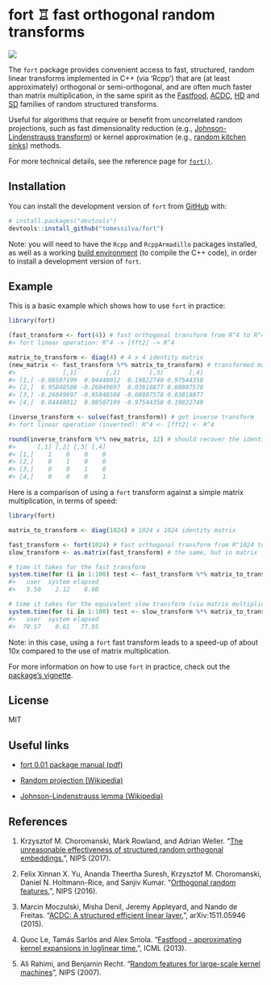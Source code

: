 
<!-- README.md is generated from README.Rmd. Please edit that file -->

# fort ♖ fast orthogonal random transforms

<!-- badges: start -->

[![](https://img.shields.io/badge/package-fort-blue?logo=r)](https://github.com/tomessilva/fort)

<!-- badges: end -->

The `fort` package provides convenient access to fast, structured,
random linear transforms implemented in C++ (via ‘Rcpp’) that are (at
least approximately) orthogonal or semi-orthogonal, and are often much
faster than matrix multiplication, in the same spirit as the
[Fastfood](#ref4), [ACDC](#ref3), [HD](#ref2) and [SD](#ref1) families
of random structured transforms.

Useful for algorithms that require or benefit from uncorrelated random
projections, such as fast dimensionality reduction (e.g.,
[Johnson-Lindenstrauss transform](#links)) or kernel approximation
(e.g., [random kitchen sinks](#ref5)) methods.

For more technical details, see the reference page for
[`fort()`](https://tomessilva.github.io/fort/reference/fort.html).

## Installation

You can install the development version of `fort` from
[GitHub](https://github.com/) with:

``` r
# install.packages("devtools")
devtools::install_github("tomessilva/fort")
```

Note: you will need to have the `Rcpp` and `RcppArmadillo` packages
installed, as well as a working [build
environment](https://cran.r-project.org/bin/windows/Rtools/) (to compile
the C++ code), in order to install a development version of `fort`.

## Example

This is a basic example which shows how to use `fort` in practice:

``` r
library(fort)

(fast_transform <- fort(4)) # fast orthogonal transform from R^4 to R^4
#> fort linear operation: R^4 -> [fft2] -> R^4

matrix_to_transform <- diag(4) # 4 x 4 identity matrix
(new_matrix <- fast_transform %*% matrix_to_transform) # transformed matrix
#>             [,1]        [,2]        [,3]       [,4]
#> [1,] -0.08507199  0.04448012  0.19822740 0.97544358
#> [2,]  0.95848508 -0.26849697  0.03818877 0.08807578
#> [3,] -0.26849697 -0.95848508 -0.08807578 0.03818877
#> [4,]  0.04448012  0.08507199 -0.97544358 0.19822740

(inverse_transform <- solve(fast_transform)) # get inverse transform
#> fort linear operation (inverted): R^4 <- [fft2] <- R^4

round(inverse_transform %*% new_matrix, 12) # should recover the identity matrix
#>      [,1] [,2] [,3] [,4]
#> [1,]    1    0    0    0
#> [2,]    0    1    0    0
#> [3,]    0    0    1    0
#> [4,]    0    0    0    1
```

Here is a comparison of using a `fort` transform against a simple matrix
multiplication, in terms of speed:

``` r
library(fort)

matrix_to_transform <- diag(1024) # 1024 x 1024 identity matrix

fast_transform <- fort(1024) # fast orthogonal transform from R^1024 to R^1024
slow_transform <- as.matrix(fast_transform) # the same, but in matrix form

# time it takes for the fast transform
system.time(for (i in 1:100) test <- fast_transform %*% matrix_to_transform, gcFirst = TRUE)
#>   user  system elapsed 
#>   5.50    2.12    8.00

# time it takes for the equivalent slow transform (via matrix multiplication)
system.time(for (i in 1:100) test <- slow_transform %*% matrix_to_transform, gcFirst = TRUE)
#>   user  system elapsed 
#>  70.57    0.61   77.95 
```

Note: in this case, using a `fort` fast transform leads to a speed-up of
about 10x compared to the use of matrix multiplication.

For more information on how to use `fort` in practice, check out the
[package’s
vignette](https://tomessilva.github.io/fort/articles/fort-basic.html).

## License

MIT

## <span id="links">Useful links</span>

- [fort 0.01 package manual
  (pdf)](https://tomessilva.github.io/manuals/fort_0.0.1.pdf)

- [Random projection
  (Wikipedia)](https://en.wikipedia.org/wiki/Random_projection)

- [Johnson-Lindenstrauss lemma
  (Wikipedia)](https://en.wikipedia.org/wiki/Johnson%E2%80%93Lindenstrauss_lemma)

## References

1)  <span id="ref1">Krzysztof M. Choromanski, Mark Rowland, and Adrian
    Weller. “[The unreasonable effectiveness of structured random
    orthogonal
    embeddings.](https://web.archive.org/web/20230210084852/https://proceedings.neurips.cc/paper/2017/file/bf8229696f7a3bb4700cfddef19fa23f-Paper.pdf)”,
    NIPS (2017).</span>

2)  <span id="ref2">Felix Xinnan X. Yu, Ananda Theertha Suresh,
    Krzysztof M. Choromanski, Daniel N. Holtmann-Rice, and Sanjiv Kumar.
    “[Orthogonal random
    features.](https://web.archive.org/web/20230730083009/https://proceedings.neurips.cc/paper_files/paper/2016/file/53adaf494dc89ef7196d73636eb2451b-Paper.pdf)”,
    NIPS (2016).</span>

3)  <span id="ref3">Marcin Moczulski, Misha Denil, Jeremy Appleyard, and
    Nando de Freitas. “[ACDC: A structured efficient linear
    layer.](https://web.archive.org/web/20221206143544/https://arxiv.org/pdf/1511.05946.pdf)”,
    arXiv:1511.05946 (2015).</span>

4)  <span id="ref4">Quoc Le, Tamás Sarlós and Alex Smola. “[Fastfood -
    approximating kernel expansions in loglinear
    time.](https://web.archive.org/web/20230518190102/https://proceedings.mlr.press/v28/le13-supp.pdf)”,
    ICML (2013).</span>

5)  <span id="ref5">Ali Rahimi, and Benjamin Recht. “[Random features
    for large-scale kernel
    machines](http://web.archive.org/web/20230316191621/https://proceedings.neurips.cc/paper/2007/file/013a006f03dbc5392effeb8f18fda755-Paper.pdf)”,
    NIPS (2007).</span>

